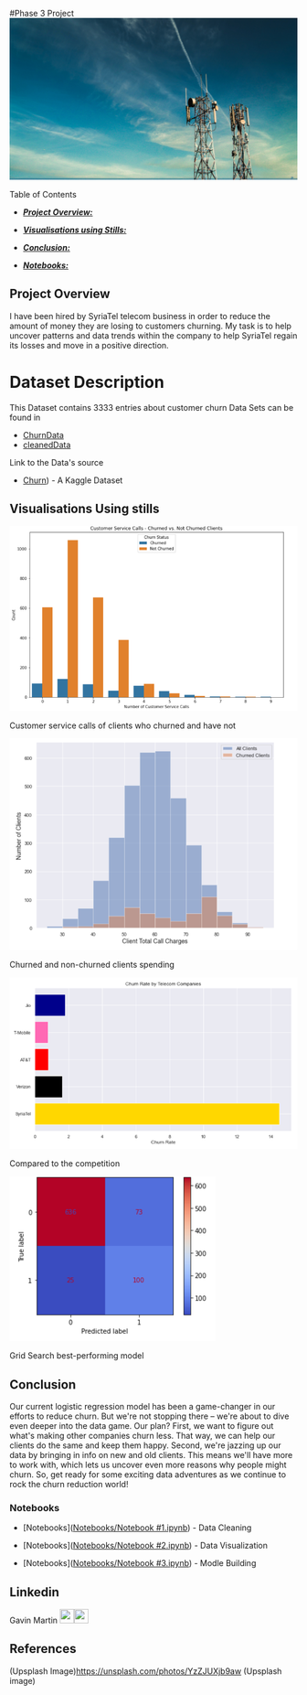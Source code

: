 #Phase 3 Project
![image info](Images/Celltower.jpg)

Table of Contents

* [***Project Overview:***](#project-overview)

* [***Visualisations using Stills:***](#visualisations-using-stills) 

* [***Conclusion:***](#conclusion)

* [***Notebooks:***](#notebooks)


## Project Overview
I have been hired by SyriaTel telecom business in order to reduce the amount of money they are losing to customers churning.
My task is to help uncover patterns and data trends within the company to help SyriaTel regain its losses and move in a positive direction.

# Dataset Description
This Dataset contains 3333 entries about customer churn
Data Sets can be found in 
* [ChurnData](Data/churn.csv) 
* [cleanedData](Data/clean_churn.csv)

Link to the Data's source
* [Churn](https://www.kaggle.com/datasets/becksddf/churn-in-telecoms-dataset)) - A Kaggle Dataset


## Visualisations Using stills

![image info](Images/barservicecalls.png)

Customer service calls of clients who churned and have not

![image info](Images/ChurnClientSpend.png)

Churned and non-churned clients spending

![image info](Images/Comp.png)

Compared to the competition 

![image info](Images/gsmod.png)

Grid Search best-performing model 

## Conclusion
Our current logistic regression model has been a game-changer in our efforts to reduce churn. But we're not stopping there – we're about to dive even deeper into the data game. Our plan? First, we want to figure out what's making other companies churn less. That way, we can help our clients do the same and keep them happy. Second, we're jazzing up our data by bringing in info on new and old clients. This means we'll have more to work with, which lets us uncover even more reasons why people might churn. So, get ready for some exciting data adventures as we continue to rock the churn reduction world!

### Notebooks
* [Notebooks]([Notebooks/Notebook #1.ipynb](https://github.com/GitHbGav/3-project/blob/main/Notebooks/Notebook%20%231.ipynb))  - Data Cleaning

* [Notebooks]([Notebooks/Notebook #2.ipynb](https://github.com/GitHbGav/3-project/blob/main/Notebooks/Notebook%20%232.ipynb))  - Data Visualization 

* [Notebooks]([Notebooks/Notebook #3.ipynb](https://github.com/GitHbGav/3-project/blob/main/Notebooks/Notebook%20%233.ipynb)) - Modle Building 


  


## Linkedin
Gavin Martin <a href = "https://github.com/GitHbGav"><img src='https://cdn.pixabay.com/photo/2022/01/30/13/33/github-6980894_1280.png' width = '25' height='25'></a><a href="https://www.linkedin.com/in/gavin-martin-/"><img src='https://upload.wikimedia.org/wikipedia/commons/8/81/LinkedIn_icon.svg' width = '25' height='25'></a>  


## References
(Upsplash Image)https://unsplash.com/photos/YzZJUXjb9aw
(Upsplash image)
